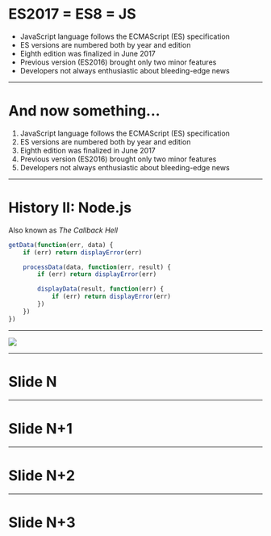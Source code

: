 # ES2017 = ES8 = JS

  - JavaScript language follows the ECMAScript (ES) specification
  - ES versions are numbered both by year and edition
  - Eighth edition was finalized in June 2017
  - Previous version (ES2016) brought only two minor features
  - Developers not always enthusiastic about bleeding-edge news

---

# And now something...

  1. JavaScript language follows the ECMAScript (ES) specification
  1. ES versions are numbered both by year and edition
  1. Eighth edition was finalized in June 2017
  1. Previous version (ES2016) brought only two minor features
  1. Developers not always enthusiastic about bleeding-edge news

---

# History II: Node.js

Also known as *The Callback Hell*

```js
getData(function(err, data) {
	if (err) return displayError(err)

	processData(data, function(err, result) {
		if (err) return displayError(err)

		displayData(result, function(err) {
			if (err) return displayError(err)
		})
	})
})
```

---

![](https://f4.bcbits.com/img/0003971684_10.jpg)

---

# Slide N

---

# Slide N+1

---

# Slide N+2

---

# Slide N+3